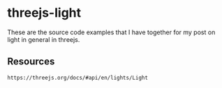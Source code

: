 # threejs-light

These are the source code examples that I have together for my post on light in general in threejs.

## Resources

```
https://threejs.org/docs/#api/en/lights/Light
```